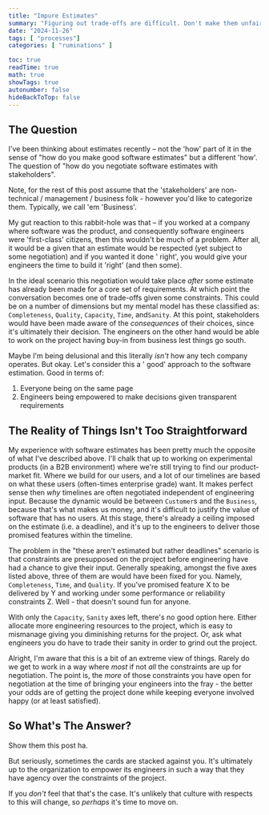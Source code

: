 ```yaml
---
title: "Impure Estimates"
summary: "Figuring out trade-offs are difficult. Don't make them unfair too."
date: "2024-11-26"
tags: [ "processes"]
categories: [ "ruminations" ]

toc: true
readTime: true
math: true
showTags: true
autonumber: false
hideBackToTop: false
---
```


## The Question

I've been thinking about estimates recently – not the 'how' part of it in the sense of "how do you make good software
estimates" but a different 'how'. The question of "how do you negotiate software estimates with stakeholders".

Note, for the rest of this post assume that the 'stakeholders' are non-technical / management / business folk - however
you'd like to categorize them. Typically, we call 'em 'Business'.

My gut reaction to this rabbit-hole was that – if you worked at a company where software was the product, and
consequently software engineers were 'first-class' citizens, then this wouldn't be much of a problem. After all, it
would be a given that an estimate would be respected (yet subject to some negotiation)  and if you wanted it done '
right', you would give your engineers the time to build it 'right' (and then some).

In the ideal scenario this negotiation would take place *after* some estimate has already been made for a core set of
requirements. At which point the conversation becomes one of trade-offs given some constraints. This could be on a
number of dimensions but my mental model has these classified as: `Completeness`, `Quality`, `Capacity`,
`Time`, and`Sanity`. At this point, stakeholders would have been made aware of the *consequences* of their choices,
since it's ultimately their decision. The engineers on the other hand would be able to work on the project having buy-in
from business lest things go south.

Maybe I'm being delusional and this literally *isn't* how any tech company operates. But okay. Let's consider this a '
good' approach to the software estimation. Good in terms of:

1. Everyone being on the same page
2. Engineers being empowered to make decisions given transparent requirements

## The Reality of Things Isn't Too Straightforward

My experience with software estimates has been pretty much the opposite of what I've described above. I'll chalk that
up to working on experimental products (in a B2B environment) where we're still trying to find our product-market fit.
Where we build for our users, and a lot of our timelines are based on what these users (often-times enterprise grade)
want. It makes perfect sense then *why* timelines are often negotiated independent of engineering input.
Because the dynamic would be between `Customer`s and the `Business`, because that's what makes us money, and it's
difficult to justify the value of software that has no users. At this stage, there's already a ceiling imposed on the
estimate (i.e. a deadline), and it's up to the engineers to deliver those promised features within the timeline.

The problem in the "these aren't estimated but rather deadlines" scenario is that constraints are presupposed on the
project before engineering have had a chance to give their input. Generally speaking, amongst the five axes listed
above, three of them are would have been fixed for you. Namely, `Completeness`, `Time`, and `Quality`. If you've
promised feature X to be delivered by Y and working under some performance or reliability constraints Z. Well - that
doesn't sound fun for anyone.

With only the `Capacity`, `Sanity` axes left, there's no good option here. Either allocate more engineering
resources to the project, which is easy to mismanage giving you diminishing returns for the project. Or, ask what
engineers you do have to trade their sanity in order to grind out the project.

Alright, I'm aware that this is a bit of an extreme view of things. Rarely do we get to work in a way where *most* if
not *all* the constraints are up for negotiation. The point is, the *more* of those constraints you have open for
negotiation at the time of bringing your engineers into the fray - the better your odds are of getting the project done
while keeping everyone involved happy (or at least satisfied).

## So What's The Answer?

Show them this post ha.

But seriously, sometimes the cards are stacked against you. It's ultimately up to the organization to empower its
engineers in such a way that they have agency over the constraints of the project.

If you *don't* feel that that's the case. It's unlikely that culture with respects to this will change, so *perhaps*
it's time to move on.
